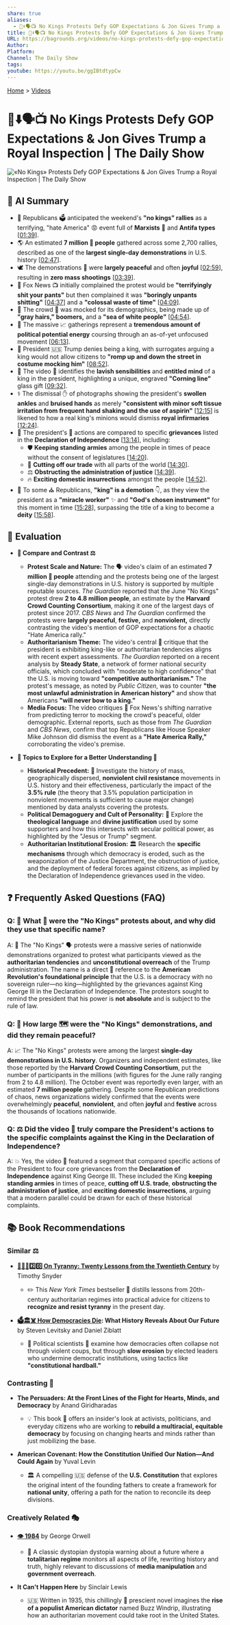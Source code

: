 ```yaml
---
share: true
aliases:
  - 👑⬇️🗣️📺 No Kings Protests Defy GOP Expectations & Jon Gives Trump a Royal Inspection | The Daily Show
title: 👑⬇️🗣️📺 No Kings Protests Defy GOP Expectations & Jon Gives Trump a Royal Inspection | The Daily Show
URL: https://bagrounds.org/videos/no-kings-protests-defy-gop-expectations-jon-gives-trump-a-royal-inspection-the-daily-show
Author:
Platform:
Channel: The Daily Show
tags:
youtube: https://youtu.be/ggIBtdtypCw
---
```

[Home](../index.md) > [Videos](./index.md)  
# 👑⬇️🗣️📺 No Kings Protests Defy GOP Expectations & Jon Gives Trump a Royal Inspection | The Daily Show  
![«No Kings» Protests Defy GOP Expectations & Jon Gives Trump a Royal Inspection | The Daily Show](https://youtu.be/ggIBtdtypCw)  
  
## 🤖 AI Summary  
  
* 🐘 Republicans 🗳️ anticipated the weekend's **"no kings" rallies** as a terrifying, "hate America" 😡 event full of **Marxists** 🚩 and **Antifa types** \[[01:39](http://www.youtube.com/watch?v=ggIBtdtypCw&t=99)].  
* 🌎 An estimated **7 million 👥 people** gathered across some 2,700 rallies, described as one of the **largest single-day demonstrations** in U.S. history \[[02:47](http://www.youtube.com/watch?v=ggIBtdtypCw&t=167)].  
* 🕊️ The demonstrations 🎈 were **largely peaceful** and often **joyful** \[[02:59](http://www.youtube.com/watch?v=ggIBtdtypCw&t=179)], resulting in **zero mass shootings** \[[03:39](http://www.youtube.com/watch?v=ggIBtdtypCw&t=219)].  
* 🦊 Fox News 📺 initially complained the protest would be **"terrifyingly shit your pants"** but then complained it was **"boringly unpants shitting"** \[[04:37](http://www.youtube.com/watch?v=ggIBtdtypCw&t=277)] and a **"colossal waste of time"** \[[04:09](http://www.youtube.com/watch?v=ggIBtdtypCw&t=249)].  
* 👴 The crowd 👵 was mocked for its demographics, being made up of **"gray hairs,"** **boomers,** and a **"sea of white people"** \[[04:54](http://www.youtube.com/watch?v=ggIBtdtypCw&t=294)].  
* 💪 The massive 📈 gatherings represent a **tremendous amount of political potential energy** coursing through an as-of-yet unfocused movement \[[06:13](http://www.youtube.com/watch?v=ggIBtdtypCw&t=373)].  
* 👑 President 🇺🇸 Trump denies being a king, with surrogates arguing a king would not allow citizens to **"romp up and down the street in costume mocking him"** \[[08:52](http://www.youtube.com/watch?v=ggIBtdtypCw&t=532)].  
* 🎁 The video 🤯 identifies the **lavish sensibilities** and **entitled mind** of a king in the president, highlighting a unique, engraved **"Corning line"** glass gift \[[09:32](http://www.youtube.com/watch?v=ggIBtdtypCw&t=572)].  
* ⚕️ The dismissal ✋ of photographs showing the president's **swollen ankles** and **bruised hands** as merely **"consistent with minor soft tissue irritation from frequent hand shaking and the use of aspirin"** \[[12:15](http://www.youtube.com/watch?v=ggIBtdtypCw&t=735)] is likened to how a real king's minions would dismiss **royal infirmaries** \[[12:24](http://www.youtube.com/watch?v=ggIBtdtypCw&t=744)].  
* 📜 The president's 🚨 actions are compared to specific **grievances** listed in the **Declaration of Independence** \[[13:14](http://www.youtube.com/watch?v=ggIBtdtypCw&t=794)], including:  
    * 🛡️ **Keeping standing armies** among the people in times of peace without the consent of legislatures \[[14:20](http://www.youtube.com/watch?v=ggIBtdtypCw&t=860)].  
    * 🚢 **Cutting off our trade** with all parts of the world \[[14:30](http://www.youtube.com/watch?v=ggIBtdtypCw&t=870)].  
    * ⚖️ **Obstructing the administration of justice** \[[14:39](http://www.youtube.com/watch?v=ggIBtdtypCw&t=879)].  
    * 🔥 **Exciting domestic insurrections** amongst the people \[[14:52](http://www.youtube.com/watch?v=ggIBtdtypCw&t=892)].  
* 🙏 To some ⛪ Republicans, **"king" is a demotion** 👇, as they view the president as a **"miracle worker"** ✨ and **"God's chosen instrument"** for this moment in time \[[15:28](http://www.youtube.com/watch?v=ggIBtdtypCw&t=928)], surpassing the title of a king to become a **deity** \[[15:58](http://www.youtube.com/watch?v=ggIBtdtypCw&t=958)].  
  
## 🤔 Evaluation  
  
* **📏 Compare and Contrast ⚖️**  
    * **Protest Scale and Nature:** The 🗣️ video's claim of an estimated **7 million 👥 people** attending and the protests being one of the largest single-day demonstrations in U.S. history is supported by multiple reputable sources. *The Guardian* reported that the June "No Kings" protest drew **2 to 4.8 million people**, an estimate by the **Harvard Crowd Counting Consortium**, making it one of the largest days of protest since 2017. *CBS News* and *The Guardian* confirmed the protests were **largely peaceful**, **festive,** and **nonviolent,** directly contrasting the video's mention of GOP expectations for a chaotic "Hate America rally."  
    * **Authoritarianism Theme:** The video's central 👑 critique that the president is exhibiting king-like or authoritarian tendencies aligns with recent expert assessments. *The Guardian* reported on a recent analysis by **Steady State**, a network of former national security officials, which concluded with "moderate to high confidence" that the U.S. is moving toward **"competitive authoritarianism."** The protest's message, as noted by *Public Citizen*, was to counter **"the most unlawful administration in American history"** and show that Americans **"will never bow to a king."**  
    * **Media Focus:** The video critiques 📰 Fox News's shifting narrative from predicting terror to mocking the crowd's peaceful, older demographic. External reports, such as those from *The Guardian* and *CBS News*, confirm that top Republicans like House Speaker Mike Johnson did dismiss the event as a **"Hate America Rally,"** corroborating the video's premise.  
  
* **🧐 Topics to Explore for a Better Understanding 🧠**  
    * **Historical Precedent:** 📜 Investigate the history of mass, geographically dispersed, **nonviolent civil resistance** movements in U.S. history and their effectiveness, particularly the impact of the **3.5% rule** (the theory that 3.5% population participation in nonviolent movements is sufficient to cause major change) mentioned by data analysts covering the protests.  
    * **Political Demagoguery and Cult of Personality:** 🛐 Explore the **theological language** and **divine justification** used by some supporters and how this intersects with secular political power, as highlighted by the "Jesus or Trump" segment.  
    * **Authoritarian Institutional Erosion:** 🏛️ Research the **specific mechanisms** through which democracy is eroded, such as the weaponization of the Justice Department, the obstruction of justice, and the deployment of federal forces against citizens, as implied by the Declaration of Independence grievances used in the video.  
  
## ❓ Frequently Asked Questions (FAQ)  
  
### Q: 👑 What 📝 were the "No Kings" protests about, and why did they use that specific name?  
A: 🗽 The "No Kings" 🗣️ protests were a massive series of nationwide demonstrations organized to protest what participants viewed as the **authoritarian tendencies** and **unconstitutional overreach** of the Trump administration. The name is a direct 📜 reference to the **American Revolution's foundational principle** that the U.S. is a democracy with no sovereign ruler—no king—highlighted by the grievances against King George III in the Declaration of Independence. The protestors sought to remind the president that his power is **not absolute** and is subject to the rule of law.  
  
### Q: 👥 How large 🗺️ were the "No Kings" demonstrations, and did they remain peaceful?  
A: 📈 The "No Kings" protests were among the largest **single-day demonstrations in U.S. history**. Organizers and independent estimates, like those reported by the **Harvard Crowd Counting Consortium**, put the number of participants in the millions (with figures for the June rally ranging from 2 to 4.8 million). The October event was reportedly even larger, with an estimated **7 million people** gathering. Despite some Republican predictions of chaos, news organizations widely confirmed that the events were overwhelmingly **peaceful**, **nonviolent**, and often **joyful** and **festive** across the thousands of locations nationwide.  
  
### Q: ⚖️ Did the video 📜 truly compare the President's actions to the specific complaints against the King in the Declaration of Independence?  
A: 💥 Yes, the video 🎥 featured a segment that compared specific actions of the President to four core grievances from the **Declaration of Independence** against King George III. These included the King **keeping standing armies** in times of peace, **cutting off U.S. trade**, **obstructing the administration of justice**, and **exciting domestic insurrections**, arguing that a modern parallel could be drawn for each of these historical complaints.  
  
## 📚 Book Recommendations  
  
### Similar ⚖️  
  
* **[👑🚫📜2️⃣0️⃣ On Tyranny: Twenty Lessons from the Twentieth Century](../books/on-tyranny.md)** by Timothy Snyder  
    * ✏️ This *New York Times* bestseller 📖 distills lessons from 20th-century authoritarian regimes into practical advice for citizens to **recognize and resist tyranny** in the present day.  
  
* **[🗳️🏛️☠️ How Democracies Die](../books/how-democracies-die.md): What History Reveals About Our Future** by Steven Levitsky and Daniel Ziblatt  
    * 🤔 Political scientists 🧐 examine how democracies often collapse not through violent coups, but through **slow erosion** by elected leaders who undermine democratic institutions, using tactics like **"constitutional hardball."**  
  
### Contrasting 🤝  
  
* **The Persuaders: At the Front Lines of the Fight for Hearts, Minds, and Democracy** by Anand Giridharadas  
    * 💡 This book 🔦 offers an insider's look at activists, politicians, and everyday citizens who are working to **rebuild a multiracial, equitable democracy** by focusing on changing hearts and minds rather than just mobilizing the base.  
  
* **American Covenant: How the Constitution Unified Our Nation—And Could Again** by Yuval Levin  
    * 🏛️ A compelling 🇺🇸 defense of the **U.S. Constitution** that explores the original intent of the founding fathers to create a framework for **national unity**, offering a path for the nation to reconcile its deep divisions.  
  
### Creatively Related 🎭  
  
* **[👁️ 1984](../books/1984.md)** by George Orwell  
    * 📖 A classic dystopian  dystopia warning about a future where a **totalitarian regime** monitors all aspects of life, rewriting history and truth, highly relevant to discussions of **media manipulation** and **government overreach**.  
  
* **It Can't Happen Here** by Sinclair Lewis  
    * 🇺🇸 Written in 1935, this chillingly 🥶 prescient novel imagines the **rise of a populist American dictator** named Buzz Windrip, illustrating how an authoritarian movement could take root in the United States.
